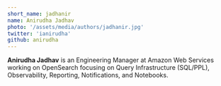 ```yaml
---
short_name: jadhanir
name: Anirudha Jadhav
photo: '/assets/media/authors/jadhanir.jpg'
twitter: 'ianirudha'
github: anirudha
---
```


**Anirudha Jadhav** is an Engineering Manager at Amazon Web Services working on OpenSearch focusing on Query Infrastructure (SQL/PPL), Observability, Reporting, Notifications, and Notebooks.